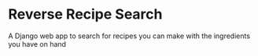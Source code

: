 # Reverse Recipe Search
A Django web app to search for recipes you can make with the ingredients you have on hand

